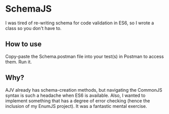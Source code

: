 # SchemaJS

I was tired of re-writing schema for code validation in ES6, so I wrote a class so you don't have to.

## How to use

Copy-paste the Schema.postman file into your test(s) in Postman to access them. Run it.

## Why?

AJV already has schema-creation methods, but navigating the CommonJS syntax is such a headache when ES6 is available. Also, I wanted to implement something that has a degree of error checking (hence the inclusion of my EnumJS project). It was a fantastic mental exercise.
